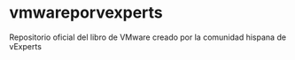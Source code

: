 # vmwareporvexperts
Repositorio oficial del libro de VMware creado por la comunidad hispana de vExperts
